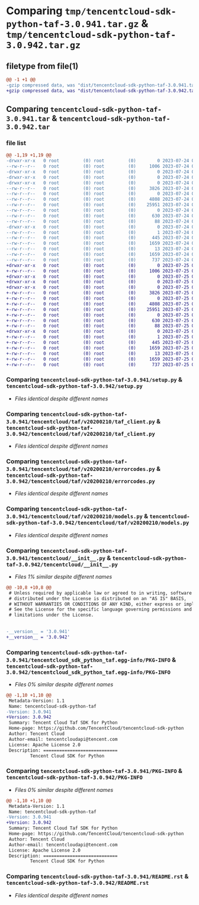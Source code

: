 # Comparing `tmp/tencentcloud-sdk-python-taf-3.0.941.tar.gz` & `tmp/tencentcloud-sdk-python-taf-3.0.942.tar.gz`

## filetype from file(1)

```diff
@@ -1 +1 @@
-gzip compressed data, was "dist/tencentcloud-sdk-python-taf-3.0.941.tar", last modified: Mon Jul 24 00:43:37 2023, max compression
+gzip compressed data, was "dist/tencentcloud-sdk-python-taf-3.0.942.tar", last modified: Tue Jul 25 04:25:13 2023, max compression
```

## Comparing `tencentcloud-sdk-python-taf-3.0.941.tar` & `tencentcloud-sdk-python-taf-3.0.942.tar`

### file list

```diff
@@ -1,19 +1,19 @@
-drwxr-xr-x   0 root         (0) root         (0)        0 2023-07-24 00:43:37.000000 tencentcloud-sdk-python-taf-3.0.941/
--rw-r--r--   0 root         (0) root         (0)     1006 2023-07-24 00:43:37.000000 tencentcloud-sdk-python-taf-3.0.941/setup.py
-drwxr-xr-x   0 root         (0) root         (0)        0 2023-07-24 00:43:37.000000 tencentcloud-sdk-python-taf-3.0.941/tencentcloud/
-drwxr-xr-x   0 root         (0) root         (0)        0 2023-07-24 00:43:37.000000 tencentcloud-sdk-python-taf-3.0.941/tencentcloud/taf/
-drwxr-xr-x   0 root         (0) root         (0)        0 2023-07-24 00:43:37.000000 tencentcloud-sdk-python-taf-3.0.941/tencentcloud/taf/v20200210/
--rw-r--r--   0 root         (0) root         (0)     3826 2023-07-24 00:43:37.000000 tencentcloud-sdk-python-taf-3.0.941/tencentcloud/taf/v20200210/taf_client.py
--rw-r--r--   0 root         (0) root         (0)        0 2023-07-24 00:43:37.000000 tencentcloud-sdk-python-taf-3.0.941/tencentcloud/taf/v20200210/__init__.py
--rw-r--r--   0 root         (0) root         (0)     4808 2023-07-24 00:43:37.000000 tencentcloud-sdk-python-taf-3.0.941/tencentcloud/taf/v20200210/errorcodes.py
--rw-r--r--   0 root         (0) root         (0)    25951 2023-07-24 00:43:37.000000 tencentcloud-sdk-python-taf-3.0.941/tencentcloud/taf/v20200210/models.py
--rw-r--r--   0 root         (0) root         (0)        0 2023-07-24 00:43:37.000000 tencentcloud-sdk-python-taf-3.0.941/tencentcloud/taf/__init__.py
--rw-r--r--   0 root         (0) root         (0)      630 2023-07-24 00:43:37.000000 tencentcloud-sdk-python-taf-3.0.941/tencentcloud/__init__.py
--rw-r--r--   0 root         (0) root         (0)       88 2023-07-24 00:43:37.000000 tencentcloud-sdk-python-taf-3.0.941/setup.cfg
-drwxr-xr-x   0 root         (0) root         (0)        0 2023-07-24 00:43:37.000000 tencentcloud-sdk-python-taf-3.0.941/tencentcloud_sdk_python_taf.egg-info/
--rw-r--r--   0 root         (0) root         (0)        1 2023-07-24 00:43:37.000000 tencentcloud-sdk-python-taf-3.0.941/tencentcloud_sdk_python_taf.egg-info/dependency_links.txt
--rw-r--r--   0 root         (0) root         (0)      445 2023-07-24 00:43:37.000000 tencentcloud-sdk-python-taf-3.0.941/tencentcloud_sdk_python_taf.egg-info/SOURCES.txt
--rw-r--r--   0 root         (0) root         (0)     1659 2023-07-24 00:43:37.000000 tencentcloud-sdk-python-taf-3.0.941/tencentcloud_sdk_python_taf.egg-info/PKG-INFO
--rw-r--r--   0 root         (0) root         (0)       13 2023-07-24 00:43:37.000000 tencentcloud-sdk-python-taf-3.0.941/tencentcloud_sdk_python_taf.egg-info/top_level.txt
--rw-r--r--   0 root         (0) root         (0)     1659 2023-07-24 00:43:37.000000 tencentcloud-sdk-python-taf-3.0.941/PKG-INFO
--rw-r--r--   0 root         (0) root         (0)      737 2023-07-24 00:43:37.000000 tencentcloud-sdk-python-taf-3.0.941/README.rst
+drwxr-xr-x   0 root         (0) root         (0)        0 2023-07-25 04:25:13.000000 tencentcloud-sdk-python-taf-3.0.942/
+-rw-r--r--   0 root         (0) root         (0)     1006 2023-07-25 04:25:13.000000 tencentcloud-sdk-python-taf-3.0.942/setup.py
+drwxr-xr-x   0 root         (0) root         (0)        0 2023-07-25 04:25:13.000000 tencentcloud-sdk-python-taf-3.0.942/tencentcloud/
+drwxr-xr-x   0 root         (0) root         (0)        0 2023-07-25 04:25:13.000000 tencentcloud-sdk-python-taf-3.0.942/tencentcloud/taf/
+drwxr-xr-x   0 root         (0) root         (0)        0 2023-07-25 04:25:13.000000 tencentcloud-sdk-python-taf-3.0.942/tencentcloud/taf/v20200210/
+-rw-r--r--   0 root         (0) root         (0)     3826 2023-07-25 04:25:13.000000 tencentcloud-sdk-python-taf-3.0.942/tencentcloud/taf/v20200210/taf_client.py
+-rw-r--r--   0 root         (0) root         (0)        0 2023-07-25 04:25:13.000000 tencentcloud-sdk-python-taf-3.0.942/tencentcloud/taf/v20200210/__init__.py
+-rw-r--r--   0 root         (0) root         (0)     4808 2023-07-25 04:25:13.000000 tencentcloud-sdk-python-taf-3.0.942/tencentcloud/taf/v20200210/errorcodes.py
+-rw-r--r--   0 root         (0) root         (0)    25951 2023-07-25 04:25:13.000000 tencentcloud-sdk-python-taf-3.0.942/tencentcloud/taf/v20200210/models.py
+-rw-r--r--   0 root         (0) root         (0)        0 2023-07-25 04:25:13.000000 tencentcloud-sdk-python-taf-3.0.942/tencentcloud/taf/__init__.py
+-rw-r--r--   0 root         (0) root         (0)      630 2023-07-25 04:25:13.000000 tencentcloud-sdk-python-taf-3.0.942/tencentcloud/__init__.py
+-rw-r--r--   0 root         (0) root         (0)       88 2023-07-25 04:25:13.000000 tencentcloud-sdk-python-taf-3.0.942/setup.cfg
+drwxr-xr-x   0 root         (0) root         (0)        0 2023-07-25 04:25:13.000000 tencentcloud-sdk-python-taf-3.0.942/tencentcloud_sdk_python_taf.egg-info/
+-rw-r--r--   0 root         (0) root         (0)        1 2023-07-25 04:25:13.000000 tencentcloud-sdk-python-taf-3.0.942/tencentcloud_sdk_python_taf.egg-info/dependency_links.txt
+-rw-r--r--   0 root         (0) root         (0)      445 2023-07-25 04:25:13.000000 tencentcloud-sdk-python-taf-3.0.942/tencentcloud_sdk_python_taf.egg-info/SOURCES.txt
+-rw-r--r--   0 root         (0) root         (0)     1659 2023-07-25 04:25:13.000000 tencentcloud-sdk-python-taf-3.0.942/tencentcloud_sdk_python_taf.egg-info/PKG-INFO
+-rw-r--r--   0 root         (0) root         (0)       13 2023-07-25 04:25:13.000000 tencentcloud-sdk-python-taf-3.0.942/tencentcloud_sdk_python_taf.egg-info/top_level.txt
+-rw-r--r--   0 root         (0) root         (0)     1659 2023-07-25 04:25:13.000000 tencentcloud-sdk-python-taf-3.0.942/PKG-INFO
+-rw-r--r--   0 root         (0) root         (0)      737 2023-07-25 04:25:13.000000 tencentcloud-sdk-python-taf-3.0.942/README.rst
```

### Comparing `tencentcloud-sdk-python-taf-3.0.941/setup.py` & `tencentcloud-sdk-python-taf-3.0.942/setup.py`

 * *Files identical despite different names*

### Comparing `tencentcloud-sdk-python-taf-3.0.941/tencentcloud/taf/v20200210/taf_client.py` & `tencentcloud-sdk-python-taf-3.0.942/tencentcloud/taf/v20200210/taf_client.py`

 * *Files identical despite different names*

### Comparing `tencentcloud-sdk-python-taf-3.0.941/tencentcloud/taf/v20200210/errorcodes.py` & `tencentcloud-sdk-python-taf-3.0.942/tencentcloud/taf/v20200210/errorcodes.py`

 * *Files identical despite different names*

### Comparing `tencentcloud-sdk-python-taf-3.0.941/tencentcloud/taf/v20200210/models.py` & `tencentcloud-sdk-python-taf-3.0.942/tencentcloud/taf/v20200210/models.py`

 * *Files identical despite different names*

### Comparing `tencentcloud-sdk-python-taf-3.0.941/tencentcloud/__init__.py` & `tencentcloud-sdk-python-taf-3.0.942/tencentcloud/__init__.py`

 * *Files 1% similar despite different names*

```diff
@@ -10,8 +10,8 @@
 # Unless required by applicable law or agreed to in writing, software
 # distributed under the License is distributed on an "AS IS" BASIS,
 # WITHOUT WARRANTIES OR CONDITIONS OF ANY KIND, either express or implied.
 # See the License for the specific language governing permissions and
 # limitations under the License.
 
 
-__version__ = '3.0.941'
+__version__ = '3.0.942'
```

### Comparing `tencentcloud-sdk-python-taf-3.0.941/tencentcloud_sdk_python_taf.egg-info/PKG-INFO` & `tencentcloud-sdk-python-taf-3.0.942/tencentcloud_sdk_python_taf.egg-info/PKG-INFO`

 * *Files 0% similar despite different names*

```diff
@@ -1,10 +1,10 @@
 Metadata-Version: 1.1
 Name: tencentcloud-sdk-python-taf
-Version: 3.0.941
+Version: 3.0.942
 Summary: Tencent Cloud Taf SDK for Python
 Home-page: https://github.com/TencentCloud/tencentcloud-sdk-python
 Author: Tencent Cloud
 Author-email: tencentcloudapi@tencent.com
 License: Apache License 2.0
 Description: ============================
         Tencent Cloud SDK for Python
```

### Comparing `tencentcloud-sdk-python-taf-3.0.941/PKG-INFO` & `tencentcloud-sdk-python-taf-3.0.942/PKG-INFO`

 * *Files 0% similar despite different names*

```diff
@@ -1,10 +1,10 @@
 Metadata-Version: 1.1
 Name: tencentcloud-sdk-python-taf
-Version: 3.0.941
+Version: 3.0.942
 Summary: Tencent Cloud Taf SDK for Python
 Home-page: https://github.com/TencentCloud/tencentcloud-sdk-python
 Author: Tencent Cloud
 Author-email: tencentcloudapi@tencent.com
 License: Apache License 2.0
 Description: ============================
         Tencent Cloud SDK for Python
```

### Comparing `tencentcloud-sdk-python-taf-3.0.941/README.rst` & `tencentcloud-sdk-python-taf-3.0.942/README.rst`

 * *Files identical despite different names*

